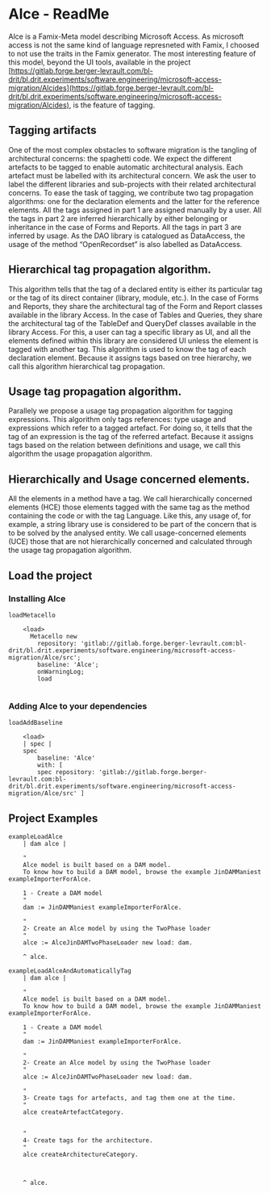 # Alce - ReadMe

Alce is a Famix-Meta model describing Microsoft Access.
As microsoft access is not the same kind of language represneted with Famix, I choosed to not use the traits in the Famix generator.
The most interesting feature of this model, beyond the UI tools, available in the project 
[https://gitlab.forge.berger-levrault.com/bl-drit/bl.drit.experiments/software.engineering/microsoft-access-migration/Alcides](https://gitlab.forge.berger-levrault.com/bl-drit/bl.drit.experiments/software.engineering/microsoft-access-migration/Alcides), 
is the feature of tagging.


## Tagging artifacts
One of the most complex obstacles to software migration is the tangling of architectural concerns: the spaghetti code. We expect the different artefacts to be tagged
to enable automatic architectural analysis. Each artefact must be labelled with its architectural concern.
We ask the user to label the different libraries and sub-projects with their related architectural concerns.
To ease the task of tagging, we contribute two tag propagation algorithms: one for the declaration elements and the latter for the reference elements.
All the tags assigned in part 1 are assigned manually by a user. 
All the tags in part 2 are inferred hierarchically by either belonging or inheritance in the case of Forms and Reports. 
All the tags in part 3 are inferred by usage. As the DAO library is catalogued as DataAccess, the usage of the method “OpenRecordset” is also labelled as DataAccess.

## Hierarchical tag propagation algorithm. 
This algorithm tells that the tag of a declared entity is either its particular tag or the tag of its direct container (library, module, etc.). In the case of Forms and Reports, they share the architectural tag of the Form and Report classes available in the library Access. In the case of Tables
and Queries, they share the architectural tag of the TableDef and QueryDef classes available in the library Access.
For this, a user can tag a specific library as UI, and all the elements defined within this library are considered UI unless the element is tagged with another tag.
This algorithm is used to know the tag of each declaration element. Because it assigns tags based on tree hierarchy, we call this algorithm hierarchical tag propagation.

## Usage tag propagation algorithm. 
Parallely we propose a usage tag propagation algorithm for tagging expressions. This algorithm only tags references: type usage
and expressions which refer to a tagged artefact. For doing so, it tells that the tag of an expression is the tag of the referred artefact. Because it assigns tags based
on the relation between definitions and usage, we call this algorithm the usage propagation algorithm.

## Hierarchically and Usage concerned elements. 
 All the elements in a method have a tag. We call hierarchically concerned elements (HCE) those elements tagged with the same tag as the method containing the code or with the tag Language. 
 Like this, any usage of, for example, a string library use is considered to be part of the concern that is to be solved by the analysed entity. We call usage-concerned elements (UCE) those that are not hierarchically concerned and calculated through the usage tag propagation algorithm.


## Load the project 

### Installing Alce
```smalltalk
loadMetacello

	<load>
	  Metacello new
    	repository: 'gitlab://gitlab.forge.berger-levrault.com:bl-drit/bl.drit.experiments/software.engineering/microsoft-access-migration/Alce/src';
    	baseline: 'Alce';
    	onWarningLog;
    	load
	

```

### Adding Alce to your dependencies 
```smalltalk
loadAddBaseline

	<load>
	| spec |
	spec
		baseline: 'Alce'
		with: [ 
		spec repository: 'gitlab://gitlab.forge.berger-levrault.com:bl-drit/bl.drit.experiments/software.engineering/microsoft-access-migration/Alce/src' ]
```



## Project Examples

```smalltalk
exampleLoadAlce
	| dam alce |
	
	"
	Alce model is built based on a DAM model. 
	To know how to build a DAM model, browse the example JinDAMManiest exampleImporterForAlce.
	
	1 - Create a DAM model
	"
	dam := JinDAMManiest exampleImporterForAlce.
	
	"
	2- Create an Alce model by using the TwoPhase loader
	"
	alce := AlceJinDAMTwoPhaseLoader new load: dam.
	
	^ alce.
```

```smalltalk
exampleLoadAlceAndAutomaticallyTag
	| dam alce |
	
	"
	Alce model is built based on a DAM model. 
	To know how to build a DAM model, browse the example JinDAMManiest exampleImporterForAlce.
	
	1 - Create a DAM model
	"
	dam := JinDAMManiest exampleImporterForAlce.
	
	"
	2- Create an Alce model by using the TwoPhase loader
	"
	alce := AlceJinDAMTwoPhaseLoader new load: dam.
	
	"
	3- Create tags for artefacts, and tag them one at the time. 
	"
	alce createArtefactCategory. 
	
	
	"
	4- Create tags for the architecture.  
	"
	alce createArchitectureCategory.
	
	
	
	^ alce.
		        
```



